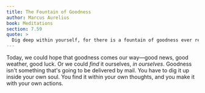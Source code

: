 ```yaml
---
title: The Fountain of Goodness
author: Marcus Aurelius
book: Meditations
section: 7.59
quote: >
  Dig deep within yourself, for there is a fountain of goodness ever ready to flow if you will keep digging.
---
```


Today, we could hope that goodness comes our way—good news, good weather, good luck. Or we could _find_ it ourselves, _in ourselves_. Goodness isn't something that's going to be delivered by mail. You have to dig it up inside your own soul. You find it within your own thoughts, and you make it with your own actions.

